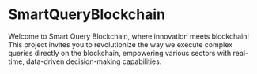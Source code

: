 # SmartQueryBlockchain
Welcome to Smart Query Blockchain, where innovation meets blockchain! This project invites you to revolutionize the way we execute complex queries directly on the blockchain, empowering various sectors with real-time, data-driven decision-making capabilities. 
